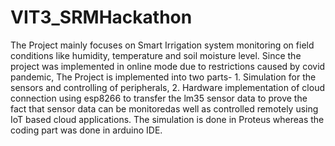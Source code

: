 # VIT3_SRMHackathon
The Project mainly focuses on Smart Irrigation system monitoring on field conditions like humidity, temperature and soil moisture level. Since the project was implemented in online mode due to restrictions caused by covid pandemic, The Project is implemented into two parts- 1. Simulation for the sensors and controlling of peripherals, 2. Hardware implementation of cloud connection using esp8266 to transfer the lm35 sensor data to prove the fact that sensor data can be monitoredas well as controlled remotely using IoT based cloud applications.
The simulation is done in Proteus whereas the coding part was done in arduino IDE.
